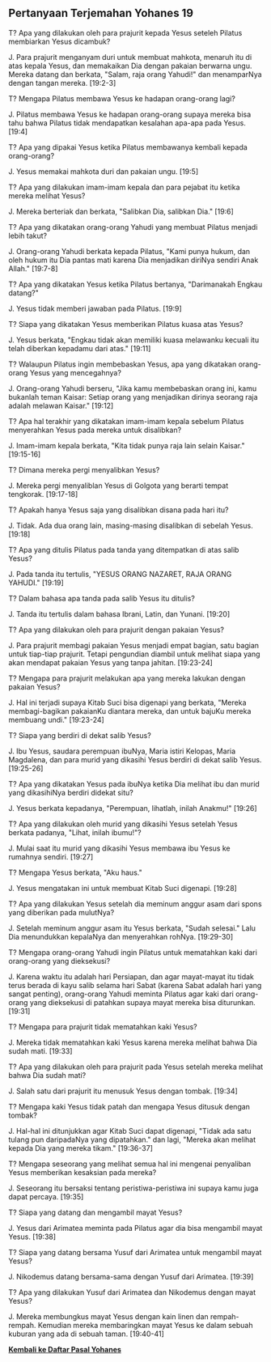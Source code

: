 ﻿## Pertanyaan Terjemahan Yohanes 19 ##

T? Apa yang dilakukan oleh para prajurit kepada Yesus seteleh Pilatus membiarkan Yesus dicambuk?

J. Para prajurit menganyam duri untuk membuat mahkota, menaruh itu di atas kepala Yesus, dan memakaikan Dia dengan pakaian berwarna ungu. Mereka datang dan berkata, "Salam, raja orang Yahudi!" dan menamparNya dengan tangan mereka. [19:2-3]

T? Mengapa Pilatus membawa Yesus ke hadapan orang-orang lagi?

J. Pilatus membawa Yesus ke hadapan orang-orang supaya mereka bisa tahu bahwa Pilatus tidak mendapatkan kesalahan apa-apa pada Yesus. [19:4]

T? Apa yang dipakai Yesus ketika Pilatus membawanya kembali kepada orang-orang?

J. Yesus memakai mahkota duri dan pakaian ungu. [19:5]

T? Apa yang dilakukan imam-imam kepala dan para pejabat itu ketika mereka melihat Yesus?

J. Mereka berteriak dan berkata, "Salibkan Dia, salibkan Dia." [19:6]

T? Apa yang dikatakan orang-orang Yahudi yang membuat Pilatus menjadi lebih takut?

J. Orang-orang Yahudi berkata kepada Pilatus, "Kami punya hukum, dan oleh hukum itu Dia pantas mati karena Dia menjadikan diriNya sendiri Anak Allah." [19:7-8]

T? Apa yang dikatakan Yesus ketika Pilatus bertanya, "Darimanakah Engkau datang?"

J. Yesus tidak memberi jawaban pada Pilatus. [19:9]

T? Siapa yang dikatakan Yesus memberikan Pilatus kuasa atas Yesus?

J. Yesus berkata, "Engkau tidak akan memiliki kuasa melawanku kecuali itu telah diberkan kepadamu dari atas." [19:11]

T? Walaupun Pilatus ingin membebaskan Yesus, apa yang dikatakan orang-orang Yesus yang mencegahnya?

J. Orang-orang Yahudi berseru, "Jika kamu membebaskan orang ini, kamu bukanlah teman Kaisar: Setiap orang yang menjadikan dirinya seorang raja adalah melawan Kaisar." [19:12]

T? Apa hal terakhir yang dikatakan imam-imam kepala sebelum Pilatus menyerahkan Yesus pada mereka untuk disalibkan?

J. Imam-imam kepala berkata, "Kita tidak punya raja lain selain Kaisar." [19:15-16]

T? Dimana mereka pergi menyalibkan Yesus?

J. Mereka pergi menyaliblan Yesus di Golgota yang berarti tempat tengkorak. [19:17-18]

T? Apakah hanya Yesus saja yang disalibkan disana pada hari itu?

J. Tidak. Ada dua orang lain, masing-masing disalibkan di sebelah Yesus. [19:18]

T? Apa yang ditulis Pilatus pada tanda yang ditempatkan di atas salib Yesus?

J. Pada tanda itu tertulis, "YESUS ORANG NAZARET, RAJA ORANG YAHUDI." [19:19]

T? Dalam bahasa apa tanda pada salib Yesus itu ditulis?

J. Tanda itu tertulis dalam bahasa Ibrani, Latin, dan Yunani. [19:20]

T? Apa yang dilakukan oleh para prajurit dengan pakaian Yesus?

J. Para prajurit membagi pakaian Yesus menjadi empat bagian, satu bagian untuk tiap-tiap prajurit. Tetapi pengundian diambil untuk melihat siapa yang akan mendapat pakaian Yesus yang tanpa jahitan. [19:23-24]

T? Mengapa para prajurit melakukan apa yang mereka lakukan dengan pakaian Yesus?

J. Hal ini terjadi supaya Kitab Suci bisa digenapi yang berkata, "Mereka membagi-bagikan pakaianKu diantara mereka, dan untuk bajuKu mereka membuang undi." [19:23-24]

T? Siapa yang berdiri di dekat salib Yesus?

J. Ibu Yesus, saudara perempuan ibuNya, Maria istiri Kelopas, Maria Magdalena, dan para murid yang dikasihi Yesus berdiri di dekat salib Yesus. [19:25-26]

T? Apa yang dikatakan Yesus pada ibuNya ketika Dia melihat ibu dan murid yang dikasihiNya berdiri didekat situ?

J. Yesus berkata kepadanya, "Perempuan, lihatlah, inilah Anakmu!" [19:26]

T? Apa yang dilakukan oleh murid yang dikasihi Yesus setelah Yesus berkata padanya, "Lihat, inilah ibumu!"?

J. Mulai saat itu murid yang dikasihi Yesus membawa ibu Yesus ke rumahnya sendiri. [19:27]

T? Mengapa Yesus berkata, "Aku haus."

J. Yesus mengatakan ini untuk membuat Kitab Suci digenapi. [19:28]

T? Apa yang dilakukan Yesus setelah dia meminum anggur asam dari spons yang diberikan pada mulutNya?

J. Setelah meminum anggur asam itu Yesus berkata, "Sudah selesai." Lalu Dia menundukkan kepalaNya dan menyerahkan rohNya. [19:29-30]

T? Mengapa orang-orang Yahudi ingin Pilatus untuk mematahkan kaki dari orang-orang yang dieksekusi?

J. Karena waktu itu adalah hari Persiapan, dan agar mayat-mayat itu tidak terus berada di kayu salib selama hari Sabat (karena Sabat adalah hari yang sangat penting), orang-orang Yahudi meminta Pilatus agar kaki dari orang-orang yang dieksekusi di patahkan supaya mayat mereka bisa diturunkan. [19:31]

T? Mengapa para prajurit tidak mematahkan kaki Yesus?

J. Mereka tidak mematahkan kaki Yesus karena mereka melihat bahwa Dia sudah mati. [19:33]

T? Apa yang dilakukan oleh para prajurit pada Yesus setelah mereka melihat bahwa Dia sudah mati?

J. Salah satu dari prajurit itu menusuk Yesus dengan tombak. [19:34]

T? Mengapa kaki Yesus tidak patah dan mengapa Yesus ditusuk dengan tombak?

J. Hal-hal ini ditunjukkan agar Kitab Suci dapat digenapi, "Tidak ada satu tulang pun daripadaNya yang dipatahkan." dan lagi, "Mereka akan melihat kepada Dia yang mereka tikam." [19:36-37]

T? Mengapa seseorang yang melihat semua hal ini mengenai penyaliban Yesus memberikan kesaksian pada mereka?

J. Seseorang itu bersaksi tentang peristiwa-peristiwa ini supaya kamu juga dapat percaya. [19:35]

T? Siapa yang datang dan mengambil mayat Yesus?

J. Yesus dari Arimatea meminta pada Pilatus agar dia bisa mengambil mayat Yesus. [19:38]

T? Siapa yang datang bersama Yusuf dari Arimatea untuk mengambil mayat Yesus?

J. Nikodemus datang bersama-sama dengan Yusuf dari Arimatea. [19:39]

T? Apa yang dilakukan Yusuf dari Arimatea dan Nikodemus dengan mayat Yesus?

J. Mereka membungkus mayat Yesus dengan kain linen dan rempah-rempah. Kemudian mereka membaringkan mayat Yesus ke dalam sebuah kuburan yang ada di sebuah taman. [19:40-41]

__[Kembali ke Daftar Pasal Yohanes](./)__

